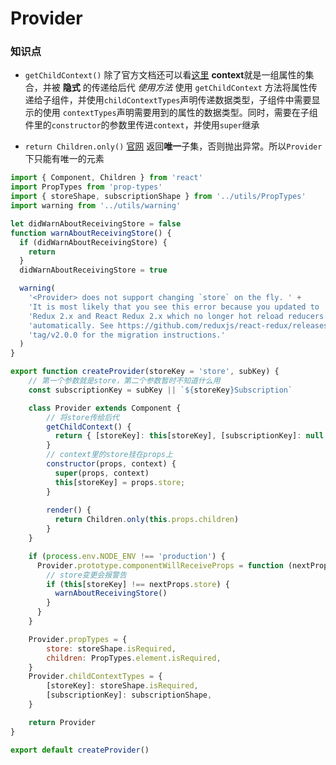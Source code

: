 # Provider


### 知识点
* `getChildContext()`  除了官方文档还可以看[这里](https://github.com/brunoyang/blog/issues/9)
  **context**就是一组属性的集合，并被 **隐式** 的传递给后代
  _使用方法_ 使用 `getChildContext` 方法将属性传递给子组件，并使用`childContextTypes`声明传递数据类型，子组件中需要显示的使用 `contextTypes`声明需要用到的属性的数据类型。同时，需要在子组件里的`constructor`的参数里传进`context`，并使用`super`继承

* `return Children.only()`  [官网](http://www.css88.com/react/docs/react-api.html)
  返回**唯一**子集，否则抛出异常。所以`Provider`下只能有唯一的元素


``` javascript {.line-numbers}
import { Component, Children } from 'react'
import PropTypes from 'prop-types'
import { storeShape, subscriptionShape } from '../utils/PropTypes'
import warning from '../utils/warning'

let didWarnAboutReceivingStore = false
function warnAboutReceivingStore() {
  if (didWarnAboutReceivingStore) {
    return
  }
  didWarnAboutReceivingStore = true

  warning(
    '<Provider> does not support changing `store` on the fly. ' +
    'It is most likely that you see this error because you updated to ' +
    'Redux 2.x and React Redux 2.x which no longer hot reload reducers ' +
    'automatically. See https://github.com/reduxjs/react-redux/releases/' +
    'tag/v2.0.0 for the migration instructions.'
  )
}

export function createProvider(storeKey = 'store', subKey) {
    // 第一个参数就是store，第二个参数暂时不知道什么用
    const subscriptionKey = subKey || `${storeKey}Subscription`

    class Provider extends Component {
        // 将store传给后代
        getChildContext() {
          return { [storeKey]: this[storeKey], [subscriptionKey]: null }
        }
        // context里的store挂在props上
        constructor(props, context) {
          super(props, context)
          this[storeKey] = props.store;
        }
        
        render() {
          return Children.only(this.props.children)
        }
    }

    if (process.env.NODE_ENV !== 'production') {
      Provider.prototype.componentWillReceiveProps = function (nextProps) {
        // store变更会报警告
        if (this[storeKey] !== nextProps.store) {
          warnAboutReceivingStore()
        }
      }
    }

    Provider.propTypes = {
        store: storeShape.isRequired,
        children: PropTypes.element.isRequired,
    }
    Provider.childContextTypes = {
        [storeKey]: storeShape.isRequired,
        [subscriptionKey]: subscriptionShape,
    }

    return Provider
}

export default createProvider()
```
